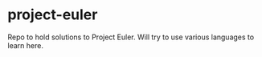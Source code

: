 # project-euler
Repo to hold solutions to Project Euler.  Will try to use various languages to learn here.

